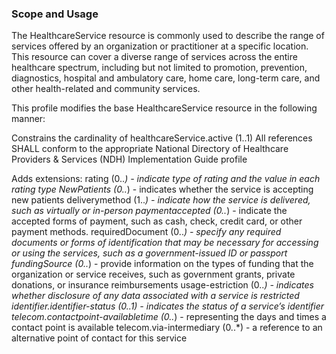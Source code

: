 ### Scope and Usage
The HealthcareService resource is commonly used to describe the range of services offered by an organization or practitioner at a specific location. This resource can cover a diverse range of services across the entire healthcare spectrum, including but not limited to promotion, prevention, diagnostics, hospital and ambulatory care, home care, long-term care, and other health-related and community services.

This profile modifies the base HealthcareService resource in the following manner:

Constrains the cardinality of healthcareService.active (1..1)
All references SHALL conform to the appropriate National Directory of Healthcare Providers & Services (NDH) Implementation Guide profile

Adds extensions:
rating (0..*) - indicate type of rating and the value in each rating type
NewPatients (0..*) - indicates whether the service is accepting new patients
deliverymethod (1..*) -  indicate how the service is delivered, such as virtually or in-person
paymentaccepted (0..*) - indicate the accepted forms of payment, such as cash, check, credit card, or other payment methods.
requiredDocument (0..*) - specify any required documents or forms of identification that may be necessary for accessing or using the services, such as a government-issued ID or passport
fundingSource (0..*) - provide information on the types of funding that the organization or service receives, such as government grants, private donations, or insurance reimbursements
usage-estriction (0..*) - indicates whether disclosure of any data associated with a service is restricted
identifier.identifier-status (0..1) - indicates the status of a service’s identifier
telecom.contactpoint-availabletime (0..*) - representing the days and times a contact point is available
telecom.via-intermediary (0..*) - a reference to an alternative point of contact for this service

